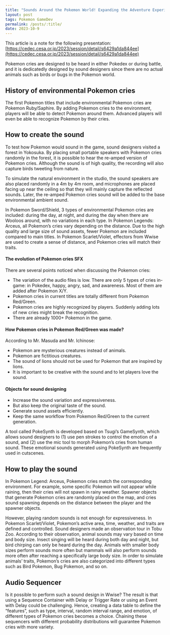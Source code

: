 ```yaml
---
title: "Sounds Around the Pokemon World! Expanding the Adventure Experience with Sound Design! Part 1: Environmental Pokemon Cries"
layout: post
tags: Pokemon GameDev
permalink: /posts/:title/
date: 2023-10-9
---
```


This article is a note for the following presentation:
[https://cedec.cesa.or.jp/2023/session/detail/s6429a1da844ee](https://cedec.cesa.or.jp/2023/session/detail/s6429a1da844ee)

Pokemon cries are designed to be heard in either Pokedex or during battle, and it is dedicatedly designed by sound designers since there are no actual animals such as birds or bugs in the Pokemon world.

## History of environmental Pokemon cries
The first Pokemon titles that include environmental Pokemon cries are Pokemon Ruby/Saphire. By adding Pokemon cries to the environment, players will be able to detect Pokemon around them. Advanced players will even be able to recognize Pokemon by their cries.

## How to create the sound
To test how Pokemon would sound in the game, sound designers visited a forest in Yokosuka. By placing small portable speakers with Pokemon cries randomly in the forest, it is possible to hear the re-amped version of Pokemon cries. Although the sound is of high quality, the recording will also capture birds tweeting from nature.

To simulate the natural environment in the studio, the sound speakers are also placed randomly in a 4m by 4m room, and microphones are placed facing up near the ceiling so that they will mainly capture the reflected sounds. Later, the re-amped Pokemon cries sound will be added to the base environmental ambient sound.

In Pokemon Sword/Shield, 3 types of environmental Pokemon cries are included: during the day, at night, and during the day when there are  Wooloos around, with no variations in each type. In Pokemon Legends: Arceus, all Pokemon’s cries vary depending on the distance. Due to the high quality and large size of sound assets, fewer Pokemon are included compared to main titles. In Pokemon Scarlet/Violet, effectors from Wwise are used to create a sense of distance, and Pokemon cries will match their traits.

#### The evolution of Pokemon cries SFX
There are several points noticed when discussing the Pokemon cries:
* The variation of the audio files is low. There are only 5 types of cries in-game: in Pokedex, happy, angry, sad, and awareness. Most of them are added after Pokemon X/Y.
* Pokemon cries in current titles are totally different from Pokemon Red/Green.
* Pokemon cries are highly recognized by players. Suddenly adding lots of new cries might break the recognition.
* There are already 1000+ Pokemon in the game.

#### How Pokemon cries in Pokemon Red/Green was made?
According to Mr. Masuda and Mr. Ichinose:
* Pokemon are mysterious creatures instead of animals.
* Pokemon are fictitious creatures.
* The sound of lions should not be used for Pokemon that are inspired by lions.
* It is important to be creative with the sound and to let players love the sound.

#### Objects for sound designing

* Increase the sound variation and expressiveness.
* But also keep the original taste of the sound.
* Generate sound assets efficiently.
* Keep the same workflow from Pokemon Red/Green to the current generation.

A tool called PokeSynth is developed based on Tsugi’s GameSynth, which allows sound designers to (1) use pen strokes to control the emotion of a sound, and (2) use the mic tool to morph Pokemon’s cries from human sound. These emotional sounds generated using PokeSynth are frequently used in cutscenes.

## How to play the sound
In Pokemon Legend: Arceus, Pokemon cries match the corresponding environment. For example, some specific Pokemon will not appear while raining, then their cries will not spawn in rainy weather. Spawner objects that generate Pokemon cries are randomly placed on the map, and cries sound spawning depends on the distance between the player and the spawner objects.

However, playing random sounds is not enough for expressiveness. In Pokemon Scarlet/Violet, Pokemon’s active area, time, weather, and traits are defined and controlled. Sound designers made an observation tour in Tobu Zoo. According to their observation, animal sounds may vary based on time and body size. Insect singing will be heard during both day and night, but bird chirping can only be heard during the day. Animals with smaller body sizes perform sounds more often but mammals will also perform sounds more often after reaching a specifically large body size. In order to simulate animals’ traits, Pokemon’s cries are also categorized into different types such as Bird Pokemon, Bug Pokemon, and so on.

## Audio Sequencer

Is it possible to perform such a sound design in Wwise? The result is that using a Sequence Container with Delay or Trigger Rate or using an Event with Delay could be challenging. Hence, creating a data table to define the “features”, such as type, interval, random interval range, and emotion, of different types of Pokemon cries becomes a choice. Chaining these sequencers with different probability distributions will guarantee  Pokemon cries with more variety.

